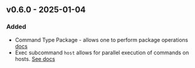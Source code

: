 ## v0.6.0 - 2025-01-04
### Added
* Command Type Package - allows one to perform package operations [docs](https://backy.cybershell.xyz/config/packages/)
* Exec subcommand `host` allows for parallel execution of commands on hosts. [See docs](https://backy.cybershell.xyz/cli/exec)
